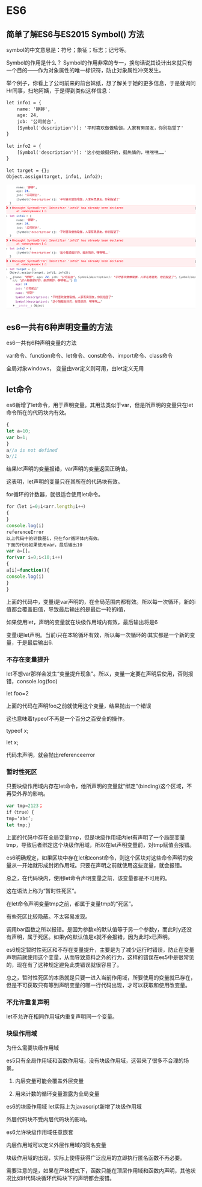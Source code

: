# ES6
## 简单了解ES6与ES2015 Symbol() 方法
symbol的中文意思是：符号；象征；标志；记号等。

Symbol的作用是什么？
Symbol的作用非常的专一，换句话说其设计出来就只有一个目的——作为对象属性的唯一标识符，防止对象属性冲突发生。

举个例子，你看上了公司前来的前台妹纸，想了解关于她的更多信息，于是就询问Hr同事，扫地阿姨，于是得到类似这样信息：
```js{9}
let info1 = {
    name: '婷婷',
    age: 24,
    job: '公司前台',
    [Symbol('description')]: '平时喜欢做做瑜伽，人家有男朋友，你别指望了'
}

let info2 = {
    [Symbol('description')]: '这小姑娘挺好的，挺热情的，嘿嘿嘿……'
}

let target = {};
Object.assign(target, info1, info2);
```
![avatar](public/es6.png)

## es6一共有6种声明变量的方法
es6一共有6种声明变量的方法

var命令、function命令、let命令、const命令、import命令、class命令

全局对象windows， 变量由var定义则可用，由let定义无用

## let命令
es6新增了let命令，用于声明变量。其用法类似于var，但是所声明的变量只在let命令所在的代码块内有效。
```js
{
let a=10;
var b=1;
}
a//a is not defined
b//1
```

结果let声明的变量报错，var声明的变量返回正确值。

这表明，let声明的变量只在其所在的代码块有效。

for循环的计数器，就很适合使用let命令。
```js
for（let i=0;i<arr.length;i++）
{
}
console.log(i)
referenceError
以上代码中的计数器i，只在for循环体内有效。
下面的代码如果使用var，最后输出10
var a=[]，
for(var i=0;i<10;i++)
{
a[i]=function(){
console.log(i)
}
}
```

上面的代码中，变量i是var声明的，在全局范围内都有效。所以每一次循环，新的i值都会覆盖旧值，导致最后输出的是最后一轮的i值，

如果使用let，声明的变量就在块级作用域内有效，最后输出将是6

变量i是let声明。当前i只在本轮循环有效，所以每一次循环的i其实都是一个新的变量，于是最后输出6.
### 不存在变量提升

let不想var那样会发生“变量提升现象”。所以，变量一定要在声明后使用，否则报错，console.log(foo)

let foo=2

上面的代码在声明foo之前就使用这个变量，结果抛出一个错误

这也意味着typeof不再是一个百分之百安全的操作。

typeof x;

let x;

代码未声明，就会抛出referenceerror
### 暂时性死区
只要块级作用域内存在let命令，他所声明的变量就“绑定”(binding)这个区域，不再受外界的影响。
```js
var tmp=2123；
if（true）{
tmp=‘abc’;
let tmp;}
```
上面的代码中存在全局变量tmp，但是块级作用域内let有声明了一个局部变量tmp，导致后者绑定这个块级作用域，所以在let声明变量前，对tmp赋值会报错。

es6明确规定，如果区块中存在let和const命令，则这个区块对这些命令声明的变量从一开始就形成封闭作用域。只要在声明之前就使用这些变量，就会报错。

总之，在代码块内，使用let命令声明变量之前，该变量都是不可用的。

这在语法上称为“暂时性死区”。

在let命令声明变量tmp之前，都属于变量tmp的“死区”。

有些死区比较隐蔽。不太容易发现。

调用bar函数之所以报错。是因为参数x的默认值等于另一个参数y，而此时y还没有声明，属于死区。如果y的默认值是x就不会报错，因为此时x已声明。

es6规定暂时性死区和不存在变量提升，主要是为了减少运行时错误，防止在变量声明前就使用这个变量，从而导致意料之外的行为，这样的错误在es5中是很常见的，现在有了这种规定避免此类错误就很容易了。

总之，暂时性死区的本质就是只要一进入当前作用域，所要使用的变量就已存在，但是不可获取只有等到声明变量的哪一行代码出现，才可以获取和使用改变量。

### 不允许重复声明

let不允许在相同作用域内重复声明同一个变量。

### 块级作用域

为什么需要块级作用域

es5只有全局作用域和函数作用域，没有块级作用域，这带来了很多不合理的场景。

1. 内层变量可能会覆盖外层变量

2. 用来计数的循环变量泄露为全局变量

es6的块级作用域
let实际上为javascript新增了块级作用域

外层代码块不受内层代码块的影响。

es6允许块级作用域任意嵌套

内层作用域可以定义外层作用域的同名变量

块级作用域的出现，实际上使得获得广泛应用的立即执行匿名函数不再必要。

需要注意的是，如果在严格模式下，函数只能在顶层作用域和函数内声明，其他状况比如if代码块循环代码块下的声明都会报错。

